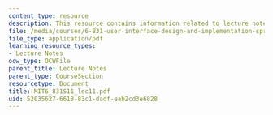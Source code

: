 ```yaml
---
content_type: resource
description: This resource contains information related to lecture notes.
file: /media/courses/6-831-user-interface-design-and-implementation-spring-2011/52035627661883c1dadfeab2cd3e6828_MIT6_831S11_lec11.pdf
file_type: application/pdf
learning_resource_types:
- Lecture Notes
ocw_type: OCWFile
parent_title: Lecture Notes
parent_type: CourseSection
resourcetype: Document
title: MIT6_831S11_lec11.pdf
uid: 52035627-6618-83c1-dadf-eab2cd3e6828
---
```

